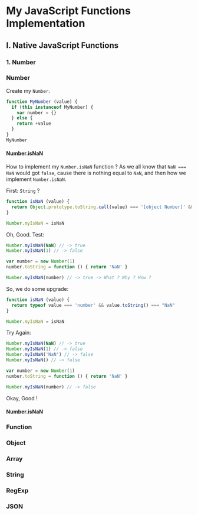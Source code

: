 # My JavaScript Functions Implementation

## I. Native JavaScript Functions

### 1. Number

### Number

Create my ```Number```.
```js
function MyNumber (value) {
  if (this instanceof MyNumber) {
    var number = {}
  } else {
    return +value
  }
}
MyNumber
```

#### Number.isNaN

How to implement my ```Number.isNaN``` function ? As we all know that ```NaN === NaN``` would got ```false```, cause there is nothing equal to ```NaN```, and then how we implement ```Number.isNaN```.

First: ```String``` ?
``` js
function isNaN (value) {
  return Object.prototype.toString.call(value) === '[object Number]' && value.toString() === "NaN"
}

Number.myIsNaN = isNaN
```
Oh, Good.
Test:
``` javascript
Number.myIsNaN(NaN) // -> true
Number.myIsNaN(1) // -> false

var number = new Number(1)
number.toString = function () { return 'NaN' }

Number.myIsNaN(number) // -> true -> What ? Why ? How ?
```
So, we do some upgrade:
``` js
function isNaN (value) {
  return typeof value === 'number' && value.toString() === "NaN"
}

Number.myIsNaN = isNaN
```
Try Again:
``` js
Number.myIsNaN(NaN) // -> true
Number.myIsNaN(1) // -> false
Number.myIsNaN('NaN') // -> false
Number.myIsNaN() // -> false

var number = new Number(1)
number.toString = function () { return 'NaN' }

Number.myIsNaN(number) // -> false
```
Okay, Good !

#### Number.isNaN

### Function

### Object

### Array


### String

### RegExp

### JSON

